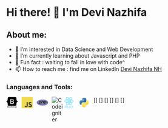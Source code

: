 # Hi there! 👋 I'm Devi Nazhifa

## About me:
- 👀 I’m interested in Data Science and Web Development
- 🌱 I’m currently learning about Javascript and PHP
- 💞️ Fun fact : waiting to fall in love with code^
- 📫 How to reach me : find me on LinkedIn [Devi Nazhifa NH](https://www.linkedin.com/in/devinazhifa/)

### Languages and Tools:
[<img align="left" alt="Bootstrap" width="30px" src="https://raw.githubusercontent.com/devicons/devicon/master/icons/bootstrap/bootstrap-plain-wordmark.svg" style="padding-right:10px;" />]
[<img align="left" alt="Javascriprt" width="30px" src="https://raw.githubusercontent.com/devicons/devicon/master/icons/javascript/javascript-original.svg" style="padding-right:10px;" />]
[<img align="left" alt="Php" width="30px" src="https://raw.githubusercontent.com/devicons/devicon/master/icons/php/php-original.svg" style="padding-right:10px;" />]
[<img align="left" alt="Codeigniter" width="30px" src="https://cdn.worldvectorlogo.com/logos/codeigniter.svg" style="padding-right:0px;" />]
[<img align="left" alt="Reactjs" width="30px" src="https://raw.githubusercontent.com/devicons/devicon/master/icons/react/react-original-wordmark.svg" style="padding-right:10px;" />]
[<img align="left" alt="Python" width="30px" src="https://raw.githubusercontent.com/devicons/devicon/master/icons/python/python-original.svg" style="padding-right:10px;" />]

<br />
<br />

